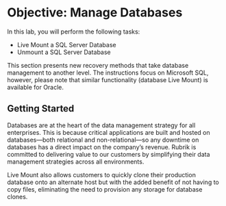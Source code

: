 # Objective: Manage Databases

In this lab, you will perform the following tasks:

* Live Mount a SQL Server Database
* Unmount a SQL Server Database

This section presents new recovery methods that take database management to another level. The instructions focus on Microsoft SQL, however, please note that similar functionality (database Live Mount) is available for Oracle.

## **Getting Started**

Databases are at the heart of the data management strategy for all enterprises. This is because critical applications are built and hosted on databases—both relational and non-relational—so any downtime on databases has a direct impact on the company’s revenue. Rubrik is committed to delivering value to our customers by simplifying their data management strategies across all environments.

Live Mount also allows customers to quickly clone their production database onto an alternate host but with the added benefit of not having to copy files, eliminating the need to provision any storage for database clones.